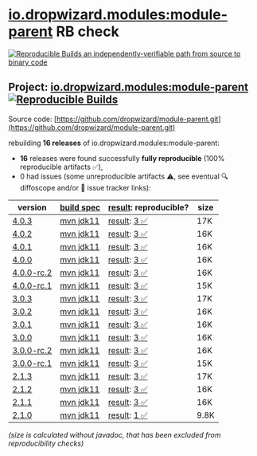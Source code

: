 [io.dropwizard.modules:module-parent](https://central.sonatype.com/artifact/io.dropwizard.modules/module-parent/versions) RB check
=======

[![Reproducible Builds](https://reproducible-builds.org/images/logos/rb.svg) an independently-verifiable path from source to binary code](https://reproducible-builds.org/)

## Project: [io.dropwizard.modules:module-parent](https://central.sonatype.com/artifact/io.dropwizard.modules/module-parent/versions) [![Reproducible Builds](https://img.shields.io/endpoint?url=https://raw.githubusercontent.com/jvm-repo-rebuild/reproducible-central/master/content/io/dropwizard/modules/parent/badge.json)](https://github.com/jvm-repo-rebuild/reproducible-central/blob/master/content/io/dropwizard/modules/parent/README.md)

Source code: [https://github.com/dropwizard/module-parent.git](https://github.com/dropwizard/module-parent.git)

rebuilding **16 releases** of io.dropwizard.modules:module-parent:
- **16** releases were found successfully **fully reproducible** (100% reproducible artifacts :white_check_mark:),
- 0 had issues (some unreproducible artifacts :warning:, see eventual :mag: diffoscope and/or :memo: issue tracker links):

| version | [build spec](/BUILDSPEC.md) | [result](https://reproducible-builds.org/docs/jvm/): reproducible? | size |
| -- | --------- | ------ | -- |
| [4.0.3](https://central.sonatype.com/artifact/io.dropwizard.modules/module-parent/4.0.3/pom) | [mvn jdk11](module-parent-4.0.3.buildspec) | [result](module-parent-4.0.3.buildinfo): [3 :white_check_mark: ](module-parent-4.0.3.buildcompare) | 17K |
| [4.0.2](https://central.sonatype.com/artifact/io.dropwizard.modules/module-parent/4.0.2/pom) | [mvn jdk11](module-parent-4.0.2.buildspec) | [result](module-parent-4.0.2.buildinfo): [3 :white_check_mark: ](module-parent-4.0.2.buildcompare) | 16K |
| [4.0.1](https://central.sonatype.com/artifact/io.dropwizard.modules/module-parent/4.0.1/pom) | [mvn jdk11](module-parent-4.0.1.buildspec) | [result](module-parent-4.0.1.buildinfo): [3 :white_check_mark: ](module-parent-4.0.1.buildcompare) | 16K |
| [4.0.0](https://central.sonatype.com/artifact/io.dropwizard.modules/module-parent/4.0.0/pom) | [mvn jdk11](module-parent-4.0.0.buildspec) | [result](module-parent-4.0.0.buildinfo): [3 :white_check_mark: ](module-parent-4.0.0.buildcompare) | 16K |
| [4.0.0-rc.2](https://central.sonatype.com/artifact/io.dropwizard.modules/module-parent/4.0.0-rc.2/pom) | [mvn jdk11](module-parent-4.0.0-rc.2.buildspec) | [result](module-parent-4.0.0-rc.2.buildinfo): [3 :white_check_mark: ](module-parent-4.0.0-rc.2.buildcompare) | 16K |
| [4.0.0-rc.1](https://central.sonatype.com/artifact/io.dropwizard.modules/module-parent/4.0.0-rc.1/pom) | [mvn jdk11](module-parent-4.0.0-rc.1.buildspec) | [result](module-parent-4.0.0-rc.1.buildinfo): [3 :white_check_mark: ](module-parent-4.0.0-rc.1.buildcompare) | 15K |
| [3.0.3](https://central.sonatype.com/artifact/io.dropwizard.modules/module-parent/3.0.3/pom) | [mvn jdk11](module-parent-3.0.3.buildspec) | [result](module-parent-3.0.3.buildinfo): [3 :white_check_mark: ](module-parent-3.0.3.buildcompare) | 17K |
| [3.0.2](https://central.sonatype.com/artifact/io.dropwizard.modules/module-parent/3.0.2/pom) | [mvn jdk11](module-parent-3.0.2.buildspec) | [result](module-parent-3.0.2.buildinfo): [3 :white_check_mark: ](module-parent-3.0.2.buildcompare) | 16K |
| [3.0.1](https://central.sonatype.com/artifact/io.dropwizard.modules/module-parent/3.0.1/pom) | [mvn jdk11](module-parent-3.0.1.buildspec) | [result](module-parent-3.0.1.buildinfo): [3 :white_check_mark: ](module-parent-3.0.1.buildcompare) | 16K |
| [3.0.0](https://central.sonatype.com/artifact/io.dropwizard.modules/module-parent/3.0.0/pom) | [mvn jdk11](module-parent-3.0.0.buildspec) | [result](module-parent-3.0.0.buildinfo): [3 :white_check_mark: ](module-parent-3.0.0.buildcompare) | 16K |
| [3.0.0-rc.2](https://central.sonatype.com/artifact/io.dropwizard.modules/module-parent/3.0.0-rc.2/pom) | [mvn jdk11](module-parent-3.0.0-rc.2.buildspec) | [result](module-parent-3.0.0-rc.2.buildinfo): [3 :white_check_mark: ](module-parent-3.0.0-rc.2.buildcompare) | 16K |
| [3.0.0-rc.1](https://central.sonatype.com/artifact/io.dropwizard.modules/module-parent/3.0.0-rc.1/pom) | [mvn jdk11](module-parent-3.0.0-rc.1.buildspec) | [result](module-parent-3.0.0-rc.1.buildinfo): [3 :white_check_mark: ](module-parent-3.0.0-rc.1.buildcompare) | 15K |
| [2.1.3](https://central.sonatype.com/artifact/io.dropwizard.modules/module-parent/2.1.3/pom) | [mvn jdk11](module-parent-2.1.3.buildspec) | [result](module-parent-2.1.3.buildinfo): [3 :white_check_mark: ](module-parent-2.1.3.buildcompare) | 17K |
| [2.1.2](https://central.sonatype.com/artifact/io.dropwizard.modules/module-parent/2.1.2/pom) | [mvn jdk11](module-parent-2.1.2.buildspec) | [result](module-parent-2.1.2.buildinfo): [3 :white_check_mark: ](module-parent-2.1.2.buildcompare) | 16K |
| [2.1.1](https://central.sonatype.com/artifact/io.dropwizard.modules/module-parent/2.1.1/pom) | [mvn jdk11](module-parent-2.1.1.buildspec) | [result](module-parent-2.1.1.buildinfo): [3 :white_check_mark: ](module-parent-2.1.1.buildcompare) | 16K |
| [2.1.0](https://central.sonatype.com/artifact/io.dropwizard.modules/module-parent/2.1.0/pom) | [mvn jdk11](module-parent-2.1.0.buildspec) | [result](module-parent-2.1.0.buildinfo): [1 :white_check_mark: ](module-parent-2.1.0.buildcompare) | 9.8K |

<i>(size is calculated without javadoc, that has been excluded from reproducibility checks)</i>

